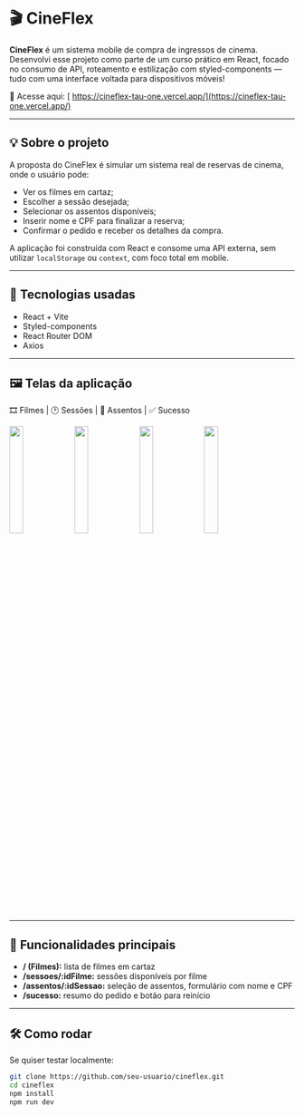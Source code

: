 # 🎬 CineFlex

**CineFlex** é um sistema mobile de compra de ingressos de cinema. Desenvolvi esse projeto como parte de um curso prático em React, focado no consumo de API, roteamento e estilização com styled-components — tudo com uma interface voltada para dispositivos móveis!

📱 Acesse aqui: [ https://cineflex-tau-one.vercel.app/](https://cineflex-tau-one.vercel.app/)

---

## 💡 Sobre o projeto

A proposta do CineFlex é simular um sistema real de reservas de cinema, onde o usuário pode:

- Ver os filmes em cartaz;
- Escolher a sessão desejada;
- Selecionar os assentos disponíveis;
- Inserir nome e CPF para finalizar a reserva;
- Confirmar o pedido e receber os detalhes da compra.

A aplicação foi construída com React e consome uma API externa, sem utilizar `localStorage` ou `context`, com foco total em mobile.

---

## 🔧 Tecnologias usadas

- React + Vite
- Styled-components
- React Router DOM
- Axios

---

## 🖼️ Telas da aplicação

🎞️ Filmes | 🕑 Sessões | 💺 Assentos | ✅ Sucesso

<img src="https://github.com/user-attachments/assets/f57844da-ff2c-43fe-ae52-85e897c8ee72" width="22%" />
<img src="https://github.com/user-attachments/assets/97db5565-7b57-4ed3-881e-dc426ae09c84" width="22%" />
<img src="https://github.com/user-attachments/assets/93ee7586-7c17-4456-8297-64aa89a66b17" width="22%" />
<img src="https://github.com/user-attachments/assets/7b87a709-7946-4d17-9cc2-411d79920b98" width="22%" />

---

## 🚀 Funcionalidades principais

- **/ (Filmes):** lista de filmes em cartaz
- **/sessoes/:idFilme:** sessões disponíveis por filme
- **/assentos/:idSessao:** seleção de assentos, formulário com nome e CPF
- **/sucesso:** resumo do pedido e botão para reinício

---

## 🛠 Como rodar

Se quiser testar localmente:

```bash
git clone https://github.com/seu-usuario/cineflex.git
cd cineflex
npm install
npm run dev

